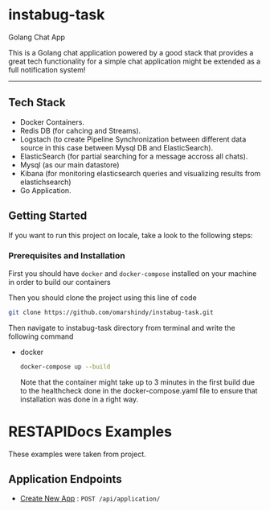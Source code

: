# instabug-task
Golang Chat App

This is a Golang chat application powered by a good stack that provides a great tech functionality for a simple chat application might be extended as a full notification system!

---

## Tech Stack
- Docker Containers.
- Redis DB (for cahcing and Streams).
- Logstach (to create Pipeline Synchronization between different data source in this case between Mysql DB and ElasticSearch).
- ElasticSearch (for partial searching for a message accross all chats).
- Mysql (as our main datastore) 
- Kibana (for monitoring elasticsearch queries and visualizing results from elastichsearch)
- Go Application.


<!-- GETTING STARTED -->
## Getting Started

If you want to run this project on locale, take a look to the following steps:

### Prerequisites and Installation

First you should have `docker` and `docker-compose` installed on your machine in order to build our containers

Then you should clone the project using this line of code 
  ```sh
 git clone https://github.com/omarshindy/instabug-task.git
  ```

Then navigate to instabug-task directory from terminal and write the following command
* docker
  ```sh
  docker-compose up --build
  ```
  Note that the container might take up to 3 minutes in the first build due to the healthcheck done in the docker-compose.yaml file to ensure that installation was done in a right way.

# RESTAPIDocs Examples

These examples were taken from project.

## Application Endpoints


* [Create New App](CreateApplication.md) : `POST /api/application/`
